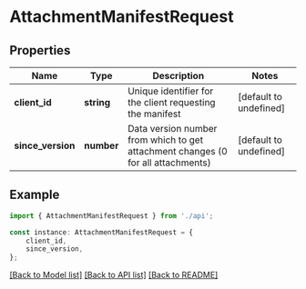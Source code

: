 # AttachmentManifestRequest


## Properties

Name | Type | Description | Notes
------------ | ------------- | ------------- | -------------
**client_id** | **string** | Unique identifier for the client requesting the manifest | [default to undefined]
**since_version** | **number** | Data version number from which to get attachment changes (0 for all attachments) | [default to undefined]

## Example

```typescript
import { AttachmentManifestRequest } from './api';

const instance: AttachmentManifestRequest = {
    client_id,
    since_version,
};
```

[[Back to Model list]](../README.md#documentation-for-models) [[Back to API list]](../README.md#documentation-for-api-endpoints) [[Back to README]](../README.md)
